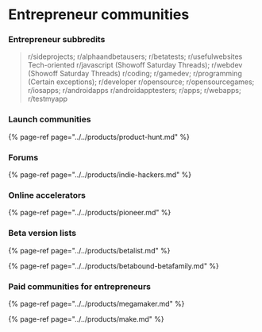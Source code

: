 # Entrepreneur communities



### Entrepreneur subbredits

> r/sideprojects; r/alphaandbetausers; r/betatests; r/usefulwebsites Tech-oriented r/javascript \(Showoff Saturday Threads\); r/webdev \(Showoff Saturday Threads\) r/coding; r/gamedev; r/programming \(Certain exceptions\); r/developer r/opensource; r/opensourcegames; r/iosapps; r/androidapps r/androidapptesters; r/apps; r/webapps; r/testmyapp

### Launch communities

{% page-ref page="../../products/product-hunt.md" %}



### Forums

{% page-ref page="../../products/indie-hackers.md" %}



### Online accelerators

{% page-ref page="../../products/pioneer.md" %}



### Beta version lists

{% page-ref page="../../products/betalist.md" %}

{% page-ref page="../../products/betabound-betafamily.md" %}



### Paid communities for entrepreneurs

{% page-ref page="../../products/megamaker.md" %}

{% page-ref page="../../products/make.md" %}



